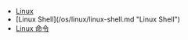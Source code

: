 * [Linux](/os/linux/)
* [Linux Shell](/os/linux/linux-shell.md "Linux Shell")
* [Linux 命令](/os/linux/linux%20指令.md "Linux 命令")